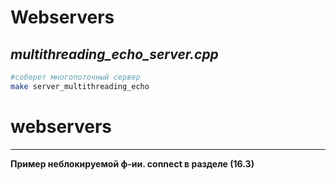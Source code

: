 # Webservers

## ***multithreading_echo_server.cpp***

```sh
#соберет многопоточный сервер
make server_multithreading_echo
```

<!-- ## ***data_time_server.cpp***
```sh
#соберет сервер на одном потоке
make server_multithreading_echo
``` -->
# webservers
---
__Пример неблокируемой ф-ии. connect в разделе (16.3)__

